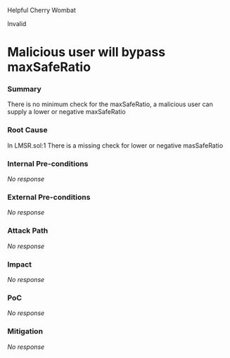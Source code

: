 Helpful Cherry Wombat

Invalid

# Malicious user will bypass maxSafeRatio

### Summary

There is no minimum check for the maxSafeRatio, a malicious user can supply a lower or negative maxSafeRatio 

### Root Cause

In LMSR.sol:1 There is a missing check for lower or negative masSafeRatio

### Internal Pre-conditions

_No response_

### External Pre-conditions

_No response_

### Attack Path

_No response_

### Impact

_No response_

### PoC

_No response_

### Mitigation

_No response_